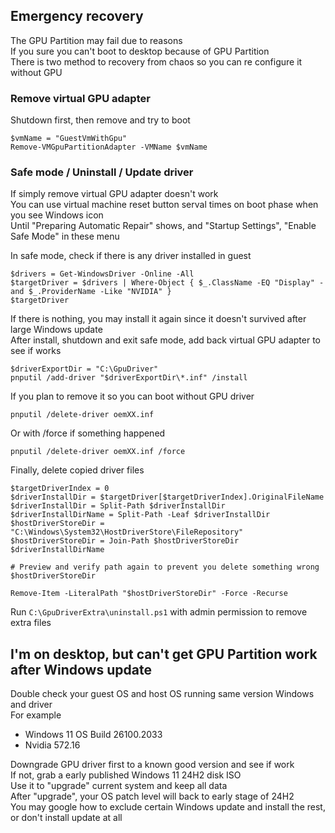## Emergency recovery
The GPU Partition may fail due to reasons  
If you sure you can't boot to desktop because of GPU Partition  
There is two method to recovery from chaos so you can re configure it without GPU

### Remove virtual GPU adapter
Shutdown first, then remove and try to boot
```
$vmName = "GuestVmWithGpu"
Remove-VMGpuPartitionAdapter -VMName $vmName
```

### Safe mode / Uninstall / Update driver
If simply remove virtual GPU adapter doesn't work  
You can use virtual machine reset button serval times on boot phase when you see Windows icon  
Until "Preparing Automatic Repair" shows, and "Startup Settings", "Enable Safe Mode" in these menu

In safe mode, check if there is any driver installed in guest
```
$drivers = Get-WindowsDriver -Online -All
$targetDriver = $drivers | Where-Object { $_.ClassName -EQ "Display" -and $_.ProviderName -Like "NVIDIA" }
$targetDriver
```

If there is nothing, you may install it again since it doesn't survived after large Windows update  
After install, shutdown and exit safe mode, add back virtual GPU adapter to see if works
```
$driverExportDir = "C:\GpuDriver"
pnputil /add-driver "$driverExportDir\*.inf" /install
```

If you plan to remove it so you can boot without GPU driver
```
pnputil /delete-driver oemXX.inf
```

Or with /force if something happened
```
pnputil /delete-driver oemXX.inf /force
```

Finally, delete copied driver files
```
$targetDriverIndex = 0
$driverInstallDir = $targetDriver[$targetDriverIndex].OriginalFileName
$driverInstallDir = Split-Path $driverInstallDir
$driverInstallDirName = Split-Path -Leaf $driverInstallDir
$hostDriverStoreDir = "C:\Windows\System32\HostDriverStore\FileRepository"
$hostDriverStoreDir = Join-Path $hostDriverStoreDir $driverInstallDirName

# Preview and verify path again to prevent you delete something wrong
$hostDriverStoreDir

Remove-Item -LiteralPath "$hostDriverStoreDir" -Force -Recurse
```

Run `C:\GpuDriverExtra\uninstall.ps1` with admin permission to remove extra files

## I'm on desktop, but can't get GPU Partition work after Windows update
Double check your guest OS and host OS running same version Windows and driver  
For example
- Windows 11 OS Build 26100.2033
- Nvidia 572.16

Downgrade GPU driver first to a known good version and see if work  
If not, grab a early published Windows 11 24H2 disk ISO  
Use it to "upgrade" current system and keep all data  
After "upgrade", your OS patch level will back to early stage of 24H2  
You may google how to exclude certain Windows update and install the rest, or don't install update at all
